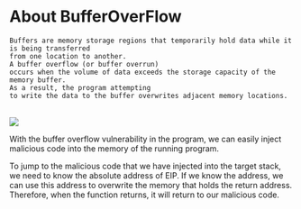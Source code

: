 # About BufferOverFlow
```
Buffers are memory storage regions that temporarily hold data while it is being transferred 
from one location to another.
A buffer overflow (or buffer overrun) 
occurs when the volume of data exceeds the storage capacity of the memory buffer. 
As a result, the program attempting
to write the data to the buffer overwrites adjacent memory locations.

```
<br>
<img src="https://raw.githubusercontent.com/walczy/BufferOverFlow/main/1.png"></img>
<br>

With the buffer overflow vulnerability in the program, we can easily inject malicious code into the memory
of the running program. 

To jump to the malicious code that we have injected into the target stack, we need to know
the absolute address of EIP. If we know the address,
we can use this address to overwrite the memory that holds the return address. Therefore, when the
function returns, it will return to our malicious code.
